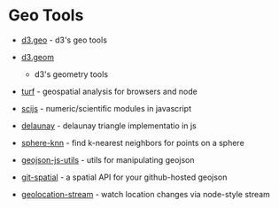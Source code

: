 # Geo Tools

* [d3.geo](https://github.com/mbostock/d3/wiki/API-Reference#d3geo-geography) -
  d3's geo tools

* [d3.geom](https://github.com/mbostock/d3/wiki/API-Reference#d3geom-geometry)
  - d3's geometry tools

* [turf](http://turfjs.org/) - geospatial analysis for browsers and node

* [scijs](https://github.com/scijs) - numeric/scientific modules in javascript

* [delaunay](https://github.com/ironwallaby/delaunay) - delaunay triangle
  implementatio in js

* [sphere-knn](https://github.com/darkskyapp/sphere-knn) - find k-nearest
  neighbors for points on a sphere

* [geojson-js-utils](https://github.com/maxogden/geojson-js-utils) - utils for
  manipulating geojson

* [git-spatial](http://gitspatial.com/) - a spatial API for your github-hosted
  geojson

* [geolocation-stream](https://github.com/maxogden/geolocation-stream) - watch
  location changes via node-style stream
